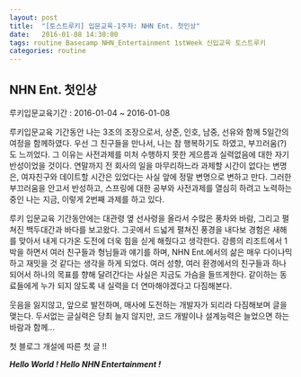 ```yaml
---
layout: post
title:  "[토스트루키] 입문교육-1주차: NHN Ent. 첫인상"
date:   2016-01-08 14:30:00
tags: routine Basecamp NHN_Entertainment 1stWeek 신입교육 토스트루키
categories: routine
---
```


## NHN Ent. 첫인상
루키입문교육기간  : 2016-01-04 ~ 2016-01-08


루키입문교육 기간동안 나는 3조의 조장으로서, 상준, 인호, 남중, 선유와 함께 5일간의 여정을 함께하였다. 우선 그 친구들을 만나서, 나는 참 행복하기도 하였고, 부끄러움(?)도 느끼었다. 그 이유는 사전과제를 미처 수행하지 못한 게으름과 실력없음에 대한 자기반성이었을 것이다. 연말까지 전 회사의 일을 마무리하느라 과제할 시간이 없다는 변명은, 여자친구와 데이트할 시간은 있었다는 사실 앞에 정말 변명으로 변하고 만다. 그러한 부끄러움을 안고서 반성하고, 스프링에 대한 공부와 사전과제를 열심히 하려고 노력하는 중인 나는 지금, 이렇게 2번째 과제를 하고 있다.

루키 입문교육 기간동안에는 대관령 옆 선사령을 올라서 수많은 풍차와 바람, 그리고 펼쳐진 백두대간과 바다를 보고왔다. 그곳에서 드넓게 펼쳐진 풍경을 내다보 경험은 새해를 맞아서 내게 다가온 도전에 더욱 힘을 싣게 해줬다고 생각한다. 강릉의 리조트에서 1박을 하면서 여러 친구들과 형님들과 얘기를 하며, NHN Ent.에서의 삶은 매우 다이나믹하고 재밋을 것 같다는 생각을 하게 되었다. 여러 성향, 여러 환경에서의 친구들과 하나되어서 하나의 목표를 향해 달려간다는 사실은 지금도 가슴을 들뜨게한다. 같이하는 동료들에게 누가 되지 않도록 내 실력을 더 연마해야겠다고 다짐해본다.

웃음을 잃지않고, 앞으로 발전하며, 매사에 도전하는 개발자가 되리라 다짐해보며 글을 맺는다. 두서없는 글실력은 당최 늘지 않지만, 코드 개발이나 설계능력은 늘었으면 하는 바람과 함께...

첫 블로그 개설에 따른 첫 글 !!

***Hello World ! Hello NHN Entertainment !***